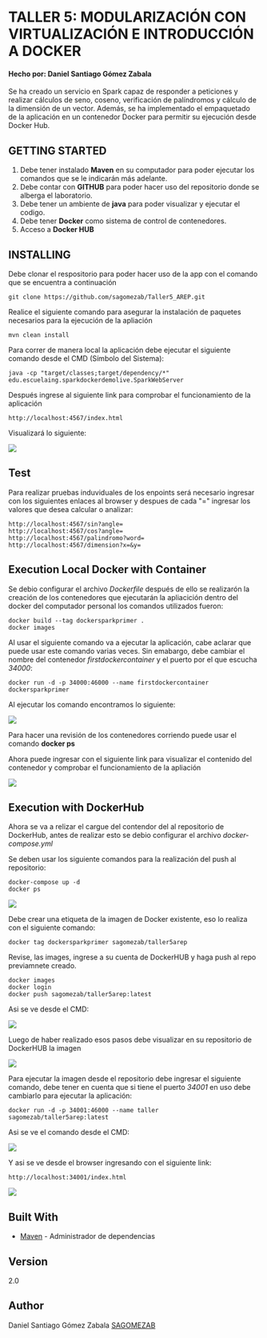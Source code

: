 # TALLER 5: MODULARIZACIÓN CON VIRTUALIZACIÓN E INTRODUCCIÓN A DOCKER

#### Hecho por: Daniel Santiago Gómez Zabala

Se ha creado un servicio en Spark capaz de responder a peticiones y realizar cálculos de seno, coseno, verificación de palíndromos y cálculo de la dimensión de un vector. Además, se ha implementado el empaquetado de la aplicación en un contenedor Docker para permitir su ejecución desde Docker Hub.

## GETTING STARTED

1. Debe tener instalado **Maven** en su computador para poder ejecutar los comandos que se le indicarán más adelante.
2. Debe contar con **GITHUB** para poder hacer uso del repositorio donde se alberga el laboratorio.
3. Debe tener un ambiente de **java** para poder visualizar y ejecutar el codigo.
4. Debe tener **Docker** como sistema de control de contenedores.
5. Acceso a **Docker HUB**

## INSTALLING 

Debe clonar el respositorio para poder hacer uso de la app con el comando que se encuentra a continuación

```
git clone https://github.com/sagomezab/Taller5_AREP.git
```

Realice el siguiente comando para asegurar la instalación de paquetes necesarios para la ejecución de la apliación

```
mvn clean install
```

Para correr de manera local la aplicación debe ejecutar el siguiente comando desde el CMD (Símbolo del Sistema):

```
java -cp "target/classes;target/dependency/*" edu.escuelaing.sparkdockerdemolive.SparkWebServer
```

Después ingrese al siguiente link para comprobar el funcionamiento de la aplicación

```
http://localhost:4567/index.html
```
Visualizará lo siguiente:

![](img/javaBrowser.png)

## Test

Para realizar pruebas induviduales de los enpoints será necesario ingresar con los siguientes enlaces al browser y despues de cada "=" ingresar los valores que desea calcular o analizar:

```
http://localhost:4567/sin?angle=
http://localhost:4567/cos?angle=
http://localhost:4567/palindromo?word=
http://localhost:4567/dimension?x=&y=
```

## Execution Local Docker with Container
Se debio configurar el archivo *Dockerfile* después de ello se realizarón la creación de los contenedores que ejecutarán la apliacición dentro del docker del computador personal los comandos utilizados fueron:

```
docker build --tag dockersparkprimer .
docker images
```

Al usar el siguiente comando va a ejecutar la aplicación, cabe aclarar que puede usar este comando varias veces. Sin emabargo, debe cambiar el nombre del contenedor *firstdockercontainer* y el puerto por el que escucha *34000*:

```
docker run -d -p 34000:46000 --name firstdockercontainer dockersparkprimer
```
Al ejecutar los comando encontramos lo siguiente:

![](img/primerComandoDocker.png)

Para hacer una revisión de los contenedores corriendo puede usar el comando **docker ps**

Ahora puede ingresar con el siguiente link para visualizar el contenido del contenedor y comprobar el funcionamiento de la apliación

![](img/ejecucionPrimerDocker.png)

## Execution with DockerHub

Ahora se va a relizar el cargue del contendor del al repositorio de DockerHub, antes de realizar esto se debio configurar el archivo *docker-compose.yml*

Se deben usar los siguiente comandos para la realización del push al repositorio:

```
docker-compose up -d
docker ps
```
![](img/dockerCompose.png)

Debe crear una etiqueta de la imagen de Docker existente, eso lo realiza con el siguiente comando:

```
docker tag dockersparkprimer sagomezab/taller5arep
```
Revise, las images, ingrese a su cuenta de DockerHUB y haga push al repo previamnete creado.

```
docker images
docker login
docker push sagomezab/taller5arep:latest
```
Asi se ve desde el CMD:

![](img/dockerPush.png)

Luego de haber realizado esos pasos debe visualizar en su repositorio de DockerHUB la imagen

![](img/dockerHub.png)

Para ejecutar la imagen desde el repositorio debe ingresar el siguiente comando, debe tener en cuenta que si tiene el puerto *34001* en uso debe cambiarlo para ejecutar la aplicación:

```
docker run -d -p 34001:46000 --name taller sagomezab/taller5arep:latest
```

Asi se ve el comando desde el CMD:

![](img/comandoEjcuciónDockerHUB.png)

Y asi se ve desde el browser ingresando con el siguiente link:

```
http://localhost:34001/index.html
```

![](img/ejecucionDockerHUB.png)

## Built With

* [Maven](https://maven.apache.org/) - Administrador de dependencias

## Version

2.0
## Author

Daniel Santiago Gómez Zabala [SAGOMEZAB](https://github.com/sagomezab)

